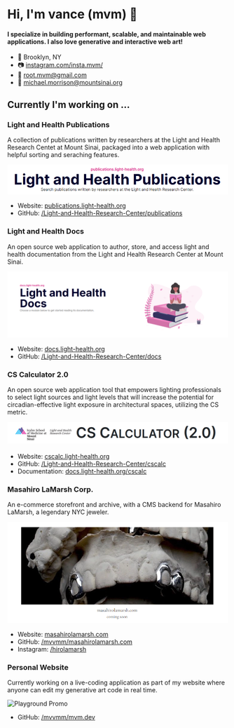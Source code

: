 # Hi, I'm vance (mvm) 👋

#### I specialize in building performant, scalable, and maintainable web applications. I also love generative and interactive web art!

- 📍 Brooklyn, NY
- 📷 [instagram.com/insta.mvm/](https://www.instagram.com/insta.mvm/)
- 📧 [root.mvm@gmail.com](mailto:root.mvm@gmail.com)
- 📧 [michael.morrison@mountsinai.org](mailto:michael.morrison@mountsinai.org)

## Currently I'm working on ...

### Light and Health Publications

A collection of publications written by researchers at the Light and Health Research Centet at Mount Sinai, packaged into a web application with helpful sorting and seraching features.

![Light and Health Publications Promo](img/publications-promo.png)

- Website: [publications.light-health.org](https://publications.light-health.org/)
- GitHub: [/Light-and-Health-Research-Center/publications](https://github.com/Light-and-Health-Research-Center/publications)

### Light and Health Docs

An open source web application to author, store, and access light and health documentation from the Light and Health Research Center at Mount Sinai.

![Light and Health Docs Promo](img/docs-promo.png)

- Website: [docs.light-health.org](https://docs.light-health.org/)
- GitHub: [/Light-and-Health-Research-Center/docs](https://github.com/Light-and-Health-Research-Center/docs)

### CS Calculator 2.0

An open source web application tool that empowers lighting professionals to select light sources and light levels that will increase the potential for circadian-effective light exposure in architectural spaces, utilizing the CS metric. 

![CS Calculator 2.0 Promo](img/cs-calc-promo.png)

- Website: [cscalc.light-health.org](https://cscalc.light-health.org)
- GitHub: [/Light-and-Health-Research-Center/cscalc](https://github.com/Light-and-Health-Research-Center/cscalc)
- Documentation: [docs.light-health.org/cscalc](https://docs.light-health.org/cscalc)

### Masahiro LaMarsh Corp.

An e-commerce storefront and archive, with a CMS backend for Masahiro LaMarsh, a legendary NYC jeweler.

![Masahiro LaMarsh Promo](img/hiro-promo.png)

- Website: [masahirolamarsh.com](https://www.masahirolamarsh.com/)
- GitHub: [/mvvmm/masahirolamarsh.com](https://github.com/mvvmm/masahirolamarsh.com)
- Instagram: [/hirolamarsh](https://www.instagram.com/hirolamarsh)

### Personal Website

Currently working on a live-coding application as part of my website where anyone can edit my generative art code in real time.

![Playground Promo](img/playground-promo.gif)

- GitHub: [/mvvmm/mvm.dev](https://github.com/mvvmm/mvm.dev)
